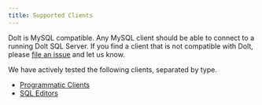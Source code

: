```yaml
---
title: Supported Clients
---
```


Dolt is MySQL compatible. Any MySQL client should be able to connect
to a running Dolt SQL Server. If you find a client that is not
compatible with Dolt, please [file an
issue](https://github.com/dolthub/dolt/issues/new) and let us know.

We have actively tested the following clients, separated by type.

* [Programmatic Clients](clients.md)
* [SQL Editors](sql-editors.md)


